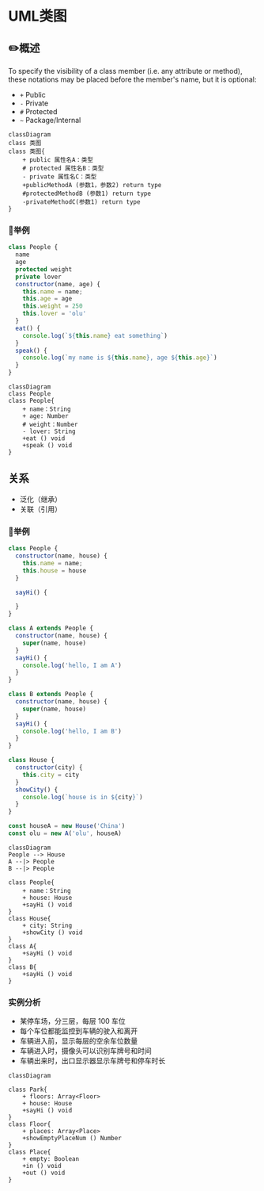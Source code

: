 # UML类图

## ✏️概述

To specify the visibility of a class member (i.e. any attribute or method), these notations may be placed before the member's name, but it is optional:

- `+` Public
- `-` Private
- `#` Protected
- `~` Package/Internal

```mermaid
classDiagram
class 类图
class 类图{
    + public 属性名A：类型
    # protected 属性名B：类型
    - private 属性名C：类型
    +publicMethodA (参数1，参数2) return type
    #protectedMethodB (参数1) return type
    -privateMethodC(参数1) return type
}
```

### 🌰举例

```js
class People {
  name
  age
  protected weight
  private lover
  constructor(name, age) {
    this.name = name;
    this.age = age
    this.weight = 250
    this.lover = 'olu'
  }
  eat() {
    console.log(`${this.name} eat something`)
  }
  speak() {
    console.log(`my name is ${this.name}, age ${this.age}`)
  }
}
```

```mermaid
classDiagram
class People
class People{
    + name：String
    + age: Number
    # weight：Number
    - lover: String
    +eat () void
    +speak () void
}
```

## 关系

- 泛化（继承）
- 关联（引用）

### 🌰举例

```js
class People {
  constructor(name, house) {
    this.name = name;
    this.house = house
  }

  sayHi() {

  }
}

class A extends People {
  constructor(name, house) {
    super(name, house)
  }
  sayHi() {
    console.log('hello, I am A')
  }
}

class B extends People {
  constructor(name, house) {
    super(name, house)
  }
  sayHi() {
    console.log('hello, I am B')
  }
}

class House {
  constructor(city) {
    this.city = city
  }
  showCity() {
    console.log(`house is in ${city}`)
  }
}

const houseA = new House('China')
const olu = new A('olu', houseA)
```

```mermaid
classDiagram
People --> House
A --|> People
B --|> People

class People{
    + name：String
    + house: House
    +sayHi () void
}
class House{
    + city: String
    +showCity () void
}
class A{
    +sayHi () void
}
class B{
    +sayHi () void
}
```

### 实例分析

- 某停车场，分三层，每层 100 车位
- 每个车位都能监控到车辆的驶入和离开
- 车辆进入前，显示每层的空余车位数量
- 车辆进入时，摄像头可以识别车牌号和时间
- 车辆出来时，出口显示器显示车牌号和停车时长

```mermaid
classDiagram

class Park{
    + floors: Array<Floor>
    + house: House
    +sayHi () void
}
class Floor{
    + places: Array<Place>
    +showEmptyPlaceNum () Number
}
class Place{
    + empty: Boolean
    +in () void
    +out () void
}
```